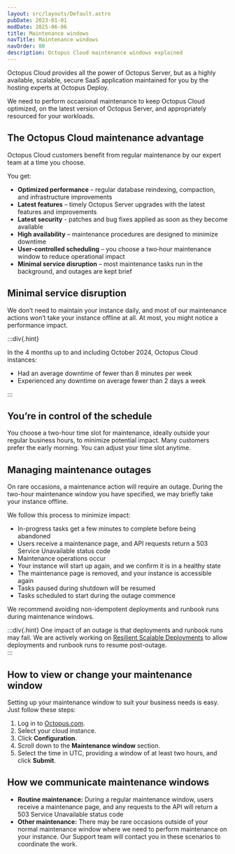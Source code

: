```yaml
---
layout: src/layouts/Default.astro
pubDate: 2023-01-01
modDate: 2025-06-06
title: Maintenance windows
navTitle: Maintenance windows
navOrder: 80
description: Octopus Cloud maintenance windows explained
---
```


Octopus Cloud provides all the power of Octopus Server, but as a highly available, scalable, secure SaaS application maintained for you by the hosting experts at Octopus Deploy.

We need to perform occasional maintenance to keep Octopus Cloud optimized, on the latest version of Octopus Server, and appropriately resourced for your workloads.

## The Octopus Cloud maintenance advantage

Octopus Cloud customers benefit from regular maintenance by our expert team at a time you choose.

You get:

- **Optimized performance** – regular database reindexing, compaction, and infrastructure improvements
- **Latest features** – timely Octopus Server upgrades with the latest features and improvements
- **Latest security** - patches and bug fixes applied as soon as they become available
- **High availability** – maintenance procedures are designed to minimize downtime
- **User-controlled scheduling** – you choose a two‑hour maintenance window to reduce operational impact
- **Minimal service disruption** – most maintenance tasks run in the background, and outages are kept brief

## Minimal service disruption

We don’t need to maintain your instance daily, and most of our maintenance actions won’t take your instance offline at all. At most, you might notice a performance impact.

:::div{.hint}

In the 4 months up to and including October 2024, Octopus Cloud instances:

- Had an average downtime of fewer than 8 minutes per week
- Experienced any downtime on average fewer than 2 days a week

:::

## You’re in control of the schedule

You choose a two-hour time slot for maintenance, ideally outside your regular business hours, to minimize potential impact. Many customers prefer the early morning. You can adjust your time slot anytime.

## Managing maintenance outages

On rare occasions, a maintenance action will require an outage. During the two-hour maintenance window you have specified, we may briefly take your instance offline.

We follow this process to minimize impact:

- In-progress tasks get a few minutes to complete before being abandoned
- Users receive a maintenance page, and API requests return a 503 Service Unavailable status code
- Maintenance operations occur
- Your instance will start up again, and we confirm it is in a healthy state
- The maintenance page is removed, and your instance is accessible again
- Tasks paused during shutdown will be resumed
- Tasks scheduled to start during the outage commence

We recommend avoiding non-idempotent deployments and runbook runs during maintenance windows.

:::div{.hint}
One impact of an outage is that deployments and runbook runs may fail. We are actively working on [Resilient Scalable Deployments](https://roadmap.octopus.com/c/95-alpha-program-resilient-scalable-deployments-in-octopus-cloud) to allow deployments and runbook runs to resume post-outage.  
:::

## How to view or change your maintenance window

Setting up your maintenance window to suit your business needs is easy. Just follow these steps:

1. Log in to [Octopus.com](https://octopus.com).
2. Select your cloud instance.
3. Click **Configuration**.
4. Scroll down to the **Maintenance window** section.
5. Select the time in UTC, providing a window of at least two hours, and click **Submit**.

## How we communicate maintenance windows

- **Routine maintenance:** During a regular maintenance window, users receive a maintenance page, and any requests to the API will return a 503 Service Unavailable status code
- **Other maintenance:** There may be rare occasions outside of your normal maintenance window where we need to perform maintenance on your instance. Our Support team will contact you in these scenarios to coordinate the work.
